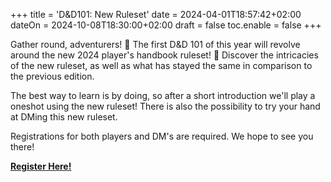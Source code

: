 +++
title = 'D&D101: New Ruleset'
date = 2024-04-01T18:57:42+02:00
dateOn = 2024-10-08T18:30:00+02:00
draft = false
toc.enable = false
+++

Gather round, adventurers! 🐉 The first D&D 101 of this year will revolve around the new 2024 player's handbook ruleset! 📜 Discover the intricacies of the new ruleset, as well as what has stayed the same in comparison to the previous edition.

The best way to learn is by doing, so after a short introduction we'll play a oneshot using the new ruleset! There is also the possibility to try your hand at DMing this new ruleset.

Registrations for both players and DM's are required. We hope to see you there!

[**Register Here!**](https://forms.gle/z59tNsKSHKfxDLfi6)
